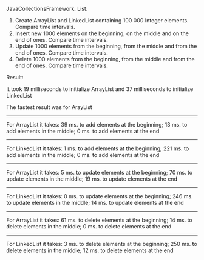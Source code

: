 JavaCollectionsFramework. List.

1. Create ArrayList and LinkedList containing  100 000 Integer elements. Compare time intervals.
2. Insert  new 1000 elements  on the  beginning, on  the middle  and on the end of ones. Compare time intervals.
3. Update 1000 elements  from the  beginning, from  the middle  and from the end of ones. Compare time intervals.
4. Delete 1000 elements  from the  beginning, from  the middle  and from the end of ones. Compare time intervals.

Result:

It took 19 milliseconds to initialize ArrayList and 37 milliseconds to initialize LinkedList

The fastest result was for ArayList

---------------------------------------------------------------------------------------
For ArrayList it takes: 
39 ms. to add elements at the beginning;
13 ms. to add elements in the middle;
0 ms. to add elements at the end

---------------------------------------------------------------------------------------
For LinkedList it takes: 
1 ms. to add elements at the beginning;
221 ms. to add elements in the middle;
0 ms. to add elements at the end

---------------------------------------------------------------------------------------
For ArrayList it takes: 
5 ms. to update elements at the beginning;
70 ms. to update elements in the middle;
19 ms. to update elements at the end

---------------------------------------------------------------------------------------
For LinkedList it takes: 
0 ms. to update elements at the beginning;
246 ms. to update elements in the middle;
14 ms. to update elements at the end

---------------------------------------------------------------------------------------
For ArrayList it takes: 
61 ms. to delete elements at the beginning;
14 ms. to delete elements in the middle;
0 ms. to delete elements at the end

---------------------------------------------------------------------------------------
For LinkedList it takes: 
3 ms. to delete elements at the beginning;
250 ms. to delete elements in the middle;
12 ms. to delete elements at the end

